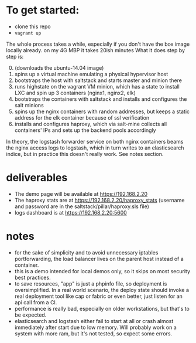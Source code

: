 # To get started:

* clone this repo
* `vagrant up`

The whole process takes a while, especially if you don't have the box image locally already. on my 4G MBP it takes 20ish minutes
What it does step by step is:

0. (downloads the ubuntu-14.04 image)
1. spins up a virtual machine emulating a physical hypervisor host
2. bootstraps the host with saltstack and starts master and minion there
3. runs highstate on the vagrant VM minion, which has a state to install LXC and spin up 3 containers (nginx1, nginx2, elk)
4. bootstraps the containers with saltstack and installs and configures the salt minions
5. spins up the nginx containers with random addresses, but keeps a static address for the elk container because of ssl verification
6. installs and configures haproxy, which via salt-mine collects all containers' IPs and sets up the backend pools accordingly

In theory, the logstash forwarder service on both nginx containers beams the nginx access logs to logstash, which in turn writes to an elasticsearch indice, but in practice this doesn't really work. See notes section.


# deliverables

* The demo page will be available at https://192.168.2.20
* The haproxy stats are at https://192.168.2.20/haproxy_stats (username and password are in the saltstack/pillar/haproxy.sls file)
* logs dashboard is at https://192.168.2.20:5600


# notes

* for the sake of simplicity and to avoid unnecessary iptables portforwarding, the load balancer lives on the parent host instead of a container.
* this is a demo intended for local demos only, so it skips on most security best practices.
* to save resources, "app" is just a phpinfo file, so deployment is oversimplified. In a real world scenario, the deploy state should invoke a real deployment tool like cap or fabric or even better, just listen for an api call from a CI.
* performance is really bad, especially on older workstations, but that's to be expected.
* elasticsearch and logstash either fail to start at all or crash almost immediately after start due to low memory. Will probably work on a system with more ram, but it's not tested, so expect some errors.
